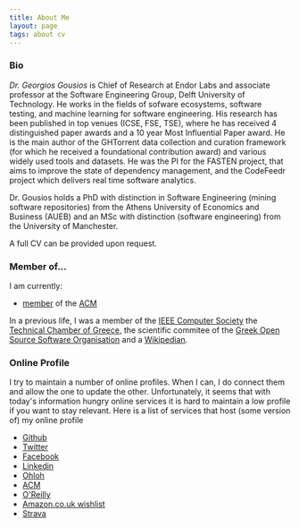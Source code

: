 ```yaml
---
title: About Me
layout: page
tags: about cv
---
```


### Bio

*Dr. Georgios Gousios* is Chief of Research at Endor Labs and
associate professor at the Software Engineering Group, Delft University of Technology.
He works in the fields of sofware ecosystems, software testing, and
machine learning for software engineering. His research has been published in top venues
(ICSE, FSE, TSE), where he has received 4 distinguished paper awards and
a 10 year Most Influential Paper award. He is the main author of the GHTorrent data
collection and curation framework (for which he received a foundational contribution award)
and various widely used tools and datasets. He was the PI for the FASTEN project, that aims
to improve the state of dependency management, and the CodeFeedr project which delivers real time software analytics.

Dr. Gousios holds a PhD with distinction in Software Engineering (mining software repositories)
from the Athens University of Economics and Business (AUEB) and an MSc with distinction
(software engineering) from the University of Manchester.

A full CV can be provided upon request.

### Member of...

I am currently:

* [member](https://dl.acm.org/profile/81351592431) of the [ACM](http://www.acm.org)

In a previous life, I was a member of the [IEEE Computer Society](http://www.computer.org)
the [Technical Chamber of Greece](http://www.tee.gr),
the scientific commitee of the [Greek Open Source Software Organisation](http://ellak.gr/)
and a [Wikipedian](http://en.wikipedia.org/wiki/User:Gousiosg).

### Online Profile

I try to maintain a number of online profiles. When I can, I do connect
them and allow the one to update the other. Unfortunately, it seems
that with today's information hungry online services it is hard to
maintain a low profile if you want to stay relevant. Here is a list of
services that host (some version of) my online profile

* [Github](https://github.com/gousiosg)
* [Twitter](http://twitter.com/gousiosg)
* [Facebook](http://www.facebook.com/gousiosg)
* [Linkedin](http://www.linkedin.com/in/georgiosgousios)
* [Ohloh](http://www.ohloh.net/accounts/gousiosg)
* [ACM](http://portal.acm.org/author_page.cfm?id=81351592431)
* [O'Reilly](http://www.oreillynet.com/pub/au/3473)
* [Amazon.co.uk wishlist](http://www.amazon.co.uk/wishlist/2ONAREYL5GL9S)
* [Strava](https://www.strava.com/athletes/14122138)
